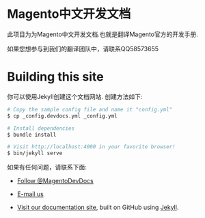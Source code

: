 # Magento中文开发文档

此项目为为Magento中文开发文档.也就是翻译Magento官方的开发手册.

如果您想参与到我们的翻译团队中，请联系QQ58573655

# Building this site

你可以使用Jekyll创建这个文档网站. 
创建方法如下:

```bash
# Copy the sample config file and name it "config.yml"
$ cp _config.devdocs.yml _config.yml

# Install dependencies
$ bundle install

# Visit http://localhost:4000 in your favorite browser!
$ bin/jekyll serve
```

如果有任何问题，请联系下面:


*	<a href="https://twitter.com/MagentoDevDocs" class="twitter-follow-button" data-show-count="false">Follow @MagentoDevDocs</a>

*	<a href="mailto:DL-Magento-Doc-Feedback@ebay.com">E-mail us</a>

*	<a href="http://devdocs.magento.com">Visit our documentation site</a>, built on GitHub using [Jekyll](http://jekyllrb.com/).
